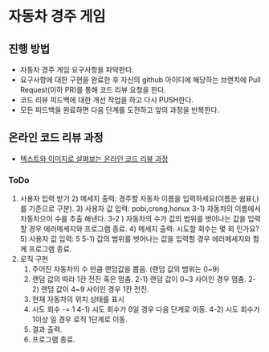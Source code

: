 # 자동차 경주 게임
## 진행 방법
* 자동차 경주 게임 요구사항을 파악한다.
* 요구사항에 대한 구현을 완료한 후 자신의 github 아이디에 해당하는 브랜치에 Pull Request(이하 PR)를 통해 코드 리뷰 요청을 한다.
* 코드 리뷰 피드백에 대한 개선 작업을 하고 다시 PUSH한다.
* 모든 피드백을 완료하면 다음 단계를 도전하고 앞의 과정을 반복한다.

## 온라인 코드 리뷰 과정
* [텍스트와 이미지로 살펴보는 온라인 코드 리뷰 과정](https://github.com/next-step/nextstep-docs/tree/master/codereview)

### ToDo

1. 사용자 입력 받기
    2) 메세지 출력: 경주할 자동차 이름을 입력하세요(이름은 쉼표(,)를 기준으로 구분).
     3) 사용자 값 입력: pobi,crong,honux
       3-1) 자동차의 이름에서 자동차으이 수를 추출 해낸다.
        3-2 ) 자동차의 수가 값의 범위를 벗어나는 값을 입력할 경우 에러메세지와 프로그램 종료.
    4) 메세지 출력: 시도할 회수는 몇 회 인가요?
    5) 사용자 값 입력: 5 
       5-1) 값의 범위를 벗어나는 값을 입력할 경우 에러메세지와 함께 프로그램 종료.
2. 로직 구현
    1) 주어진 자동차의 수 만큼 랜덤값을 뽑음. (랜덤 값의 범위는 0~9)
    2) 랜덤 값의 따라 1칸 전진 혹은 멈춤.
       2-1) 랜덤 값이 0~3 사이인 경우 멈춤.
       2-2) 랜덤 값이 4~9 사이인 경우 1칸 전진.
    3) 현재 자동차의 위치 상태를 표시
    4) 시도 회수 -= 1
       4-1) 시도 회수가 0일 경우 다음 단계로 이동.
       4-2) 시도 회수가 1이상 일 경우 로직 1단계로 이동.
    5) 결과 출력.
    6) 프로그램 종료.

